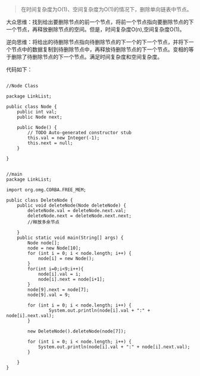 >在时间复杂度为O(1)、空间复杂度为O(1)的情况下，删除单向链表中节点。

大众思维：找到给出要删除节点的前一个节点，将前一个节点指向要删除节点的下一个节点，再释放删除节点的空间。但是，时间复杂度O(n),空间复杂度O(1)。

逆向思维：将给出的待删除节点指向待删除节点的下一个的下一个节点，并将下一个节点中的数据复制到待删除节点中，再释放待删除节点的下一个节点。变相的等于删除了待删除节点的下一个节点。满足时间复杂度和空间复杂度。

代码如下：

````

//Node Class

package LinkList;

public class Node {
    public int val;
    public Node next;
    
    public Node() {
        // TODO Auto-generated constructor stub
        this.val = new Integer(-1);
        this.next = null;
    }
    
}


````

````
//main
package LinkList;

import org.omg.CORBA.FREE_MEM;

public class DeleteNode {
    public void deleteNode(Node deleteNode) {
        deleteNode.val = deleteNode.next.val;
        deleteNode.next = deleteNode.next.next;
        //释放多余节点
        
    }
    public static void main(String[] args) {
        Node node[];
        node = new Node[10];
        for (int i = 0; i < node.length; i++) {
            node[i] = new Node();
        }
        for(int i=0;i<9;i++){
            node[i].val = i;
            node[i].next = node[i+1];
        }
        node[9].next = node[7];
        node[9].val = 9;
        
        for (int i = 0; i < node.length; i++) {
                System.out.println(node[i].val + ":" + node[i].next.val);
        }
        
        new DeleteNode().deleteNode(node[7]);
        
        for (int i = 0; i < node.length; i++) {
            System.out.println(node[i].val + ":" + node[i].next.val);
        }
        
    }
}


````